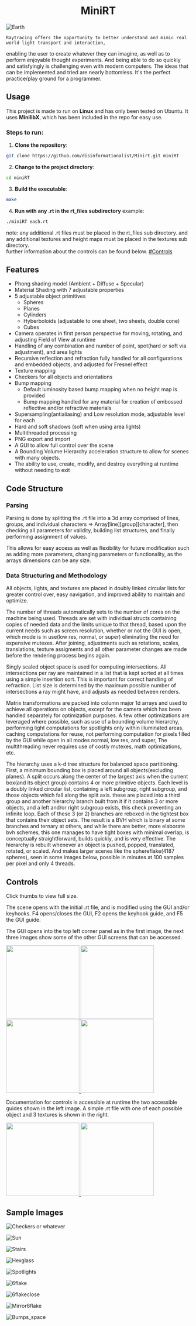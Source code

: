 <h1 align="center">MiniRT</h1>

![Earth](readme_imgs/earth.png)

	Raytracing offers the opportunity to better understand and mimic real world light transport and interaction, 
enabling the user to create whatever they can imagine, as well as to perform enjoyable thought experiments. 
And being able to do so quickly and satisfyingly is challenging even with modern computers. The ideas that can
be implemented and tried are nearly bottomless. It's the perfect practice/play ground for a programmer.

## Usage

This project is made to run on **Linux** and has only been tested on Ubuntu. It uses **MinilibX**, which has been included in the repo for easy use. 

### Steps to run:

1. **Clone the repository**:
```bash
git clone https://github.com/disinformationalist/Minirt.git miniRT
```

2. **Change to the project directory**:
```bash
cd miniRT
```
3. **Build the executable**:
```bash
make
```
4. **Run with any .rt in the rt_files subdirectory**
example:

```bash
./miniRT each.rt
```
note: any additional .rt files must be placed in the rt_files sub directory.
and any additional textures and height maps must be placed in the textures sub directory.
<br>
further information about the controls can be found below. [#Controls](#controls)

## Features
- Phong shading model (Ambient + Diffuse + Specular)
- Material Shading with 7 adjustable properties
- 5 adjustable object primitives
	- Spheres
	- Planes
	- Cylinders
	- Hyberboloids (adjustable to one sheet, two sheets, double cone)
	- Cubes
- Camera operates in first person perspective for moving, rotating, and adjusting Field of View at runtime
- Handling of any combination and number of point, spot(hard or soft via adjustment), and area lights
- Recursive reflection and refraction fully handled for all configurations and embedded objects, and adjusted for Fresnel effect
- Texture mapping
- Checkers for all objects and orientations
- Bump mapping
	- Default luminosity based bump mapping when no height map is provided
	- Bump mapping handled for any material for creation of embossed reflective and/or refractive materials
- Supersampling(antialiasing) and Low resolution mode, adjustable level for each
- Hard and soft shadows (soft when using area lights)
- Multithreaded processing
- PNG export and import
- A GUI to allow full control over the scene
- A Bounding Volume Hierarchy acceleration structure to allow for scenes with many objects.
- The ability to use, create, modify, and destroy everything at runtime without needing to exit

## Code Structure

### Parsing

Parsing is done by splitting the .rt file into a 3d array comprised of lines, groups, and individual characters 
=> Array[line][group][character], then checking all parameters for validity, building list structures, 
and finally performing assignment of values.

This allows for easy access as well as flexibility for future modification such as adding more parameters,
changing parameters or functionality, as the arrays dimensions can be any size.

### Data Structuring and Methodology

All objects, lights, and textures are placed in doubly linked circular lists for greater control over, easy navigation, 
and improved ability to maintain and optimize.

The number of threads automatically sets to the number of cores on the machine being used. 
Threads are set with individual structs containing copies of needed data and the limits unique to that thread, 
based upon the current needs such as screen resolution, whether or not the GUI is open, which mode is in 
use(low res, normal, or super) eliminating the need for expensive mutexes. After joining, adjustments 
such as rotations, scales, translations, texture assigments and all other parameter changes are made before 
the rendering process begins again.

Singly scaled object space is used for computing intersections. All intersections per ray are maintained in a list
that is kept sorted at all times using a simple insertion sort. This is important for correct handling of refraction.
List size is determined by the maximum possible number of intersections a ray might have, and adjusts as needed between renders.

Matrix transformations are packed into column major 1d arrays and used to achieve all operations on objects, except for the camera
which has been handled separately for optimization purposes. A few other optimizations are leveraged where possible, such as use of a
bounding volume hierarchy, performing light computations for spotlights only within illuminated areas, caching computations for reuse, 
not performing computation for pixels filled by the GUI while open in all modes normal, low res, and super, The multithreading never 
requires use of costly mutexes, math optimizations, etc.

The hierarchy uses a k-d tree structure for balanced space partitioning. First, a minimum bounding box is placed 
around all objects(excluding planes). A split occurs along the center of the largest axis
when the current box(and its object group) contains 4 or more primitive objects. Each level is a doubly linked circular list,
containing a left subgroup, right subgroup, and those objects which fall along the split axis. 
these are placed into a third group and another hierarchy branch built from it if it contains 3 or more objects, 
and a left and/or right subgroup exists, this check preventing an infinite loop.
Each of these 3 (or 2) branches are reboxed in the tightest box that contains their object sets.
The result is a BVH which is binary at some branches and ternary at others, and while there are better, more elaborate
bvh schemes, this one manages to have tight boxes with minimal overlap, is conceptually straightforward, builds quickly, 
and is very effective. The hierarchy is rebuilt whenever an object is pushed, popped, translated, rotated, or scaled.
And makes larger scenes like the sphereflake(4187 spheres), seen in some images below, possible in minutes at 
100 samples per pixel and only 4 threads.

## Controls

Click thumbs to view full size.

The scene opens with the initial .rt file, and is modified using the GUI and/or keyhooks.
F4 opens/closes the GUI, F2 opens the keyhook guide, and F5 the GUI guide.

The GUI opens into the top left corner panel as in the first image, the next three images show some of the other GUI screens that can be accessed.


<a href="readme_imgs/custom.png">
  <img src="readme_imgs/custom.png" width="200px"/>
</a>
<a href="readme_imgs/rmcons.png">
  <img src="readme_imgs/rmcons.png" width="200px"/>
</a>
<a href="readme_imgs/rmdials.png">
  <img src="readme_imgs/rmdials.png" width="200px"/>
</a>
<a href="readme_imgs/rmcons2.png">
  <img src="readme_imgs/rmcons2.png" width="200px"/>
</a>

<br>

Documentation for controls is accessible at runtime the two accessible guides shown in the left image.
A simple .rt file with one of each possible object and 3 textures is shown in the right.

<a href="readme_imgs/guides.png">
  <img src="readme_imgs/guides.png" width="200px"/>
</a>
<a href="readme_imgs/rt.png">
  <img src="readme_imgs/rt.png" width="200px"/>
</a>


## Sample Images

![Checkers or whatever](readme_imgs/checkers.png)

![Sun](readme_imgs/sun_room.png)

![Stairs](readme_imgs/stairs.png)

![Hexglass](readme_imgs/hexglass.png)

![Spotlights](readme_imgs/spotlights.png)

![6flake](readme_imgs/cop_flake6.png)

![6flakeclose](readme_imgs/cop_flake6_2.png)

![Mirror6flake](readme_imgs/sil_flake6_2.png)

![Bumps_space](readme_imgs/bumps_space.png)

